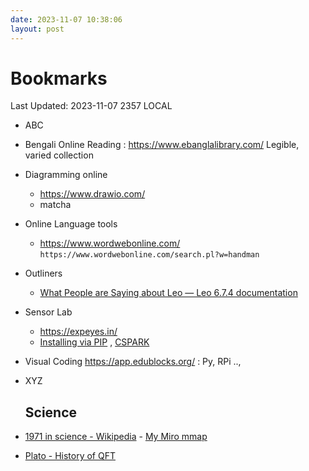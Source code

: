 ```yaml
---
date: 2023-11-07 10:38:06
layout: post
---
```


# Bookmarks

Last Updated: 2023-11-07 2357 LOCAL

- ABC

- Bengali Online Reading : https://www.ebanglalibrary.com/  Legible, varied collection

- Diagramming online
  
  - https://www.drawio.com/
  - matcha

- Online Language tools
  
  - https://www.wordwebonline.com/
    `https://www.wordwebonline.com/search.pl?w=handman`

- Outliners
  
  - [What People are Saying about Leo &#8212; Leo 6.7.4 documentation](https://leo-editor.github.io/leo-editor/testimonials.html)

- Sensor Lab
  
  - https://expeyes.in/
  - [Installing via PIP](https://csparkresearch.in/installers/install-via-pip.html) , [CSPARK](https://csparkresearch.in/seelab3)

- Visual Coding https://app.edublocks.org/ : Py, RPi ..,

- XYZ
  
  ## Science

- [1971 in science - Wikipedia](https://en.wikipedia.org/wiki/1971_in_science) - [My Miro mmap](https://miro.com/app/board/uXjVM0VMK3k=/)

- [Plato - History of QFT](https://plato.stanford.edu/entries/quantum-field-theory/qft-history.html) 